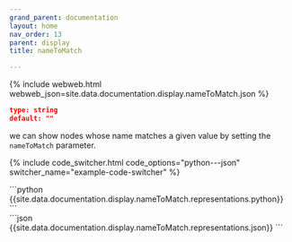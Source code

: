 ```yaml
---
grand_parent: documentation
layout: home
nav_order: 13
parent: display
title: nameToMatch

---
```


{% include webweb.html webweb_json=site.data.documentation.display.nameToMatch.json %}

```json
type: string
default: ""
````
we can show nodes whose name matches a given value by setting the `nameToMatch` parameter.

{% include code_switcher.html code_options="python---json" switcher_name="example-code-switcher" %}
<div class='select-code-block example-code-switcher python-code-block select-code-block-visible'></div>
```python
{{site.data.documentation.display.nameToMatch.representations.python}}
```
<div class='select-code-block example-code-switcher json-code-block'></div>
```json
{{site.data.documentation.display.nameToMatch.representations.json}}
```